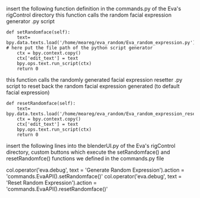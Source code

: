  insert the following function definition in the commands.py of the Eva's rigControl directory
 this function calls the random facial expression generator .py script

    def setRandomface(self):
        text= bpy.data.texts.load('/home/meareg/eva_random/Eva_random_expression.py') # here put the file path of the python script generator
        ctx = bpy.context.copy()
        ctx['edit_text'] = text
        bpy.ops.text.run_script(ctx)   
        return 0

 this function calls the randomly generated facial expression resetter .py script to reset back the random facial expression generated (to default facial expression)

    def resetRandomface(self):
        text= bpy.data.texts.load('/home/meareg/eva_random/Eva_random_expression_reset.py')
        ctx = bpy.context.copy()
        ctx['edit_text'] = text
        bpy.ops.text.run_script(ctx)
        return 0

 insert the following lines into the blenderUI.py of the Eva's rigControl directory, custom buttons which execute the setRandomface() and resetRandomfce() functions we defined in the commands.py file 

   col.operator('eva.debug', text = 'Generate Random Expression').action =  'commands.EvaAPI().setRandomface()'
   col.operator('eva.debug', text = 'Reset Random Expression').action =  'commands.EvaAPI().resetRandomface()'





